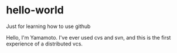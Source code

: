 # hello-world
Just for learning how to use github

Hello, I'm Yamamoto. I've ever used cvs and svn, 
and this is the first experience of a distributed vcs.
